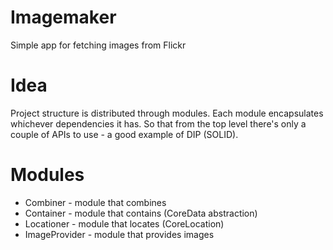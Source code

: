 # Imagemaker
Simple app for fetching images from Flickr

# Idea
Project structure is distributed through modules.
Each module encapsulates whichever dependencies it has.
So that from the top level there's only a couple of APIs to use - a good example of DIP (SOLID).

# Modules

 - Combiner - module that combines
 - Container - module that contains (CoreData abstraction)
 - Locationer - module that locates (CoreLocation)
 - ImageProvider - module that provides images
